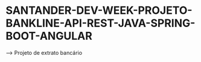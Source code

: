 # SANTANDER-DEV-WEEK-PROJETO-BANKLINE-API-REST-JAVA-SPRING-BOOT-ANGULAR
-->  Projeto de extrato bancário
